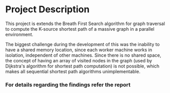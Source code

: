 # Project Description

This project is extends the Breath First Search algorithm for graph traversal to compute the K-source shortest path of a massive graph in a parallel environment. 

The biggest challenge during the development of this was the inability to have a shared memory location, since each worker machine works in isolation, independent of other machines. Since there is no shared space, the concept of having an array of visited nodes in the graph (used by Dijkstra's algorithm for shortest path computation) is not possible, which makes all sequential shortest path algorithms unimplementable.

### For details regarding the findings refer the report
